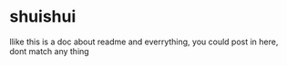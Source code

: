 # shuishui
llike
this is a doc about readme and everrything, you could post in here, dont match any thing

